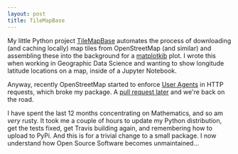 ```yaml
---
layout: post
title: TileMapBase
---
```


My little Python project [TileMapBase](https://github.com/MatthewDaws/TileMapBase) automates the process of downloading (and caching locally) map tiles from OpenStreetMap (and similar) and assembling these into the background for a [matplotkib](https://matplotlib.org/) plot.  I wrote this when working in Geographic Data Science and wanting to show longitude latitude locations on a map, inside of a Jupyter Notebook.

Anyway, recently OpenStreetMap started to enforce [User Agents](https://en.wikipedia.org/wiki/User_agent) in HTTP requests, which broke my package.  A [pull request later](https://github.com/MatthewDaws/TileMapBase/pull/10) and we're back on the road.

I have spent the last 12 months concentrating on Mathematics, and so am _very_ rusty.  It took me a couple of hours to update my Python distribution, get the tests fixed, get Travis building again, and remembering how to upload to PyPi.  And this is for a trivial change to a small package.  I now understand how Open Source Software becomes unmaintained...